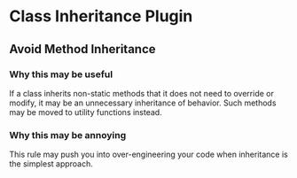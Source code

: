 # Class Inheritance Plugin
## Avoid Method Inheritance

### Why this may be useful
If a class inherits non-static methods that it does not need to override or modify, it may be an 
unnecessary inheritance of behavior. Such methods may be moved to utility functions instead.

### Why this may be annoying
This rule may push you into over-engineering your code when inheritance is the simplest approach.